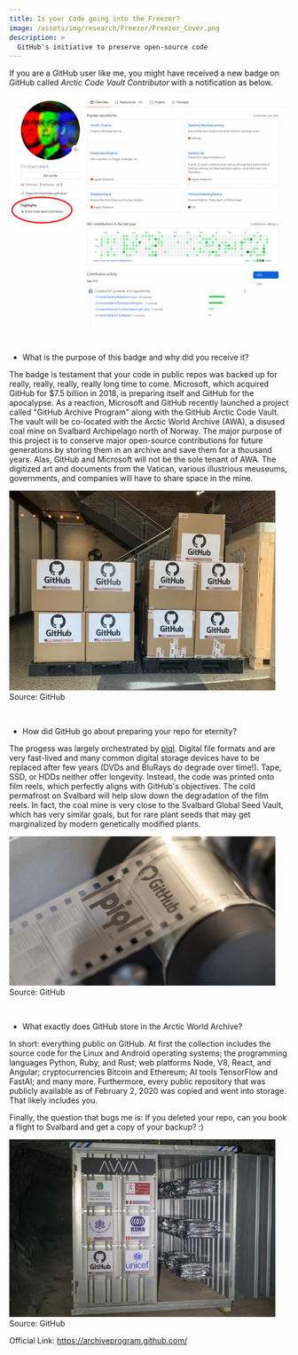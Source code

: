 ```yaml
---
title: Is your Code going into the Freezer?
image: /assets/img/research/Freezer/Freezer_Cover.png
description: >
  GitHub's initiative to preserve open-source code
---
```


If you are a GitHub user like me, you might have received a new badge on GitHub called *Arctic Code Vault Contributor* with a notification as below.

<img src="/assets/img/research/Freezer/BadgeScreenshot.png" alt="badge screenshot png" style="width:640px"><br>

<br>


- What is the purpose of this badge and why did you receive it?

The badge is testament that your code in public repos was backed up for really, really, really, really long time to come.
Microsoft, which acquired GitHub for $7.5 billion in 2018, is preparing itself and GitHub for the apocalypse. As a reaction, Microsoft and GitHub recently launched a project called "GitHub Archive Program" along with the GitHub Arctic Code Vault. The vault will be co-located with the Arctic World Archive (AWA), a disused coal mine on Svalbard Archipelago north of Norway. The major purpose of this project is to conserve major open-source contributions for future generations by storing them in an archive and save them for a thousand years. Alas, GitHub and Microsoft will not be the sole tenant of AWA. The digitized art and documents from the Vatican, various illustrious meuseums, governments, and companies will have to share space in the mine.

<img src="/assets/img/research/Freezer/boxes.jpeg" alt="boxes jpeg" style="width:480px"><br>
Source: GitHub

<br>


- How did GitHub go about preparing your repo for eternity?

The progess was largely orchestrated by <a href="https://www.piql.com/piql-supports-github-with-perpetual-data-storage/" target="_blank">piql</a>. Digital file formats and are very fast-lived and many common digital storage devices have to be replaced after few years (DVDs and BluRays do degrade over time!). Tape, SSD, or HDDs neither offer longevity. Instead, the code was printed onto film reels, which perfectly aligns with GitHub's objectives. The cold permafrost on Svalbard will help slow down the degradation of the film reels. In fact, the coal mine is very close to the Svalbard Global Seed Vault, which has very similar goals, but for rare plant seeds that may get marginalized by modern genetically modified plants.

<img src="/assets/img/research/Freezer/film.jpeg" alt="film jpeg" style="width:480px"><br>
Source: GitHub

<br>


- What exactly does GitHub store in the Arctic World Archive?

In short: everything public on GitHub. At first the collection includes the source code for the Linux and Android operating systems; the programming languages Python, Ruby, and Rust; web platforms Node, V8, React, and Angular; cryptocurrencies Bitcoin and Ethereum; AI tools TensorFlow and FastAI; and many more. Furthermore, every public repository that was publicly available as of February 2, 2020 was copied and went into storage. That likely includes you.

Finally, the question that bugs me is: If you deleted your repo, can you book a flight to Svalbard and get a copy of your backup? :)

<img src="/assets/img/research/Freezer/container.jpeg" alt="container jpeg" style="width:480px"><br>
Source: GitHub


Official Link:
<a href="https://archiveprogram.github.com/" target="_blank">https://archiveprogram.github.com/</a>
